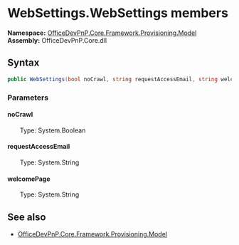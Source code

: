 # WebSettings.WebSettings members 
  

**Namespace:** [OfficeDevPnP.Core.Framework.Provisioning.Model](OfficeDevPnP.Core.Framework.Provisioning.Model.md)  
**Assembly:** OfficeDevPnP.Core.dll  
## Syntax
```C#
public WebSettings(bool noCrawl, string requestAccessEmail, string welcomePage)
```
### Parameters
#### noCrawl  
&emsp;&emsp;Type: System.Boolean  
#### requestAccessEmail  
&emsp;&emsp;Type: System.String  
#### welcomePage  
&emsp;&emsp;Type: System.String  
## See also
- [OfficeDevPnP.Core.Framework.Provisioning.Model](OfficeDevPnP.Core.Framework.Provisioning.Model.md)
